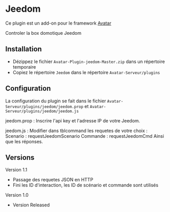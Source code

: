 Jeedom
=========

Ce plugin est un add-on pour le framework [Avatar](https://github.com/Spikharpax/Avatar-Serveur)

Controler la box domotique Jeedom


## Installation

- Dézippez le fichier `Avatar-Plugin-jeedom-Master.zip` dans un répertoire temporaire
- Copiez le répertoire `Jeedom` dans le répertoire `Avatar-Serveur/plugins`


## Configuration
La configuration du plugin se fait dans le fichier `Avatar-Serveur/plugins/jeedom/jeedom.prop` et `Avatar-Serveur/plugins/jeedom/jeedom.js`

jeedom.prop :
Inscrire l'api key et l'adresse IP de votre Jeedom.

jeedom.js :
Modifier dans tblcommand les requetes de votre choix :
Scenario : requestJeedomScenario
Commande : requestJeedomCmd
Ainsi que les réponses.
   
## Versions
Version 1.1
- Passage des requetes JSON en HTTP
- Fini les ID d'interaction, les ID de scénario et commande sont utilisés

Version 1.0
- Version Released

